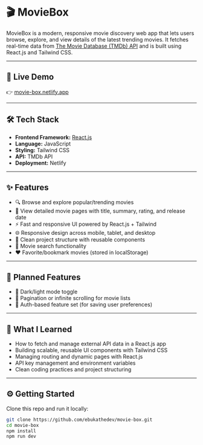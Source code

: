 # 🎬 MovieBox

MovieBox is a modern, responsive movie discovery web app that lets users browse, explore, and view details of the latest trending movies. It fetches real-time data from [The Movie Database (TMDb) API](https://www.themoviedb.org/documentation/api) and is built using React.js and Tailwind CSS.


---

## 🚀 Live Demo

👉 [movie-box.netlify.app](https://ebukathedev-moviebox.netlify.app/) 

---

## 🛠️ Tech Stack

- **Frontend Framework:** [React.js](https://react.dev/)
- **Language:** JavaScript
- **Styling:** Tailwind CSS
- **API:** TMDb API
- **Deployment:** Netlify

---

## ✨ Features

- 🔍 Browse and explore popular/trending movies
- 📄 View detailed movie pages with title, summary, rating, and release date
- ⚡ Fast and responsive UI powered by React.js + Tailwind
- 🌐 Responsive design across mobile, tablet, and desktop
- 🧠 Clean project structure with reusable components
- 🔎 Movie search functionality
- ❤️ Favorite/bookmark movies (stored in localStorage)  
---

## 🧩 Planned Features
- 🌙 Dark/light mode toggle
- 🔄 Pagination or infinite scrolling for movie lists
- 🔐 Auth-based feature set (for saving user preferences)

---

## 🧠 What I Learned

- How to fetch and manage external API data in a React.js app
- Building scalable, reusable UI components with Tailwind CSS
- Managing routing and dynamic pages with React.js
- API key management and environment variables
- Clean coding practices and project structuring

---

## ⚙️ Getting Started

Clone this repo and run it locally:

```bash
git clone https://github.com/ebukathedev/movie-box.git
cd movie-box
npm install
npm run dev
